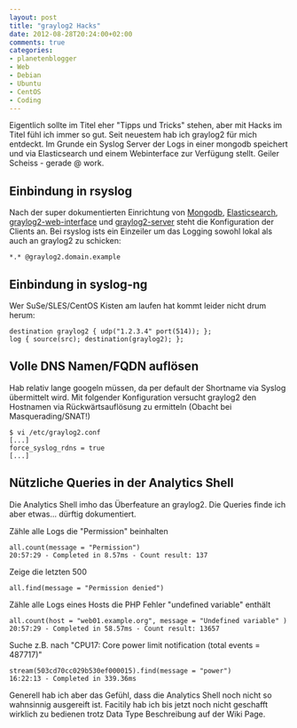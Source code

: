 ```yaml
---
layout: post
title: "graylog2 Hacks"
date: 2012-08-28T20:24:00+02:00
comments: true
categories:
- planetenblogger
- Web
- Debian
- Ubuntu
- CentOS
- Coding
---
```


Eigentlich sollte im Titel eher "Tipps und Tricks" stehen, aber mit Hacks im
Titel fühl ich immer so gut. Seit neuestem hab ich graylog2 für mich entdeckt.
Im Grunde ein Syslog Server der Logs in einer mongodb speichert und via Elasticsearch und einem
Webinterface zur Verfügung stellt. Geiler Scheiss - gerade @ work.

## Einbindung in rsyslog

Nach der super dokumentierten Einrichtung von
[Mongodb](http://docs.mongodb.org/manual/tutorial/install-mongodb-on-linux/),
[Elasticsearch](http://www.elasticsearch.org/tutorials/2010/07/01/setting-up-elasticsearch.html),
[graylog2-web-interface](https://github.com/Graylog2/graylog2-web-interface/wiki/Installing-the-web-interface-on-Debian-5.0) und
[graylog2-server](https://github.com/Graylog2/graylog2-server/wiki/Installing)
steht die Konfiguration der Clients an.
Bei rsyslog ists ein Einzeiler um das Logging sowohl lokal als auch an
graylog2 zu schicken:

```
*.* @graylog2.domain.example
```

## Einbindung in syslog-ng

Wer SuSe/SLES/CentOS Kisten am laufen hat kommt leider nicht drum herum:

```
destination graylog2 { udp("1.2.3.4" port(514)); };
log { source(src); destination(graylog2); };
```

## Volle DNS Namen/FQDN auflösen

Hab relativ lange googeln müssen, da per default der Shortname via Syslog
übermittelt wird. Mit folgender Konfiguration versucht graylog2 den Hostnamen
via Rückwärtsauflösung zu ermitteln (Obacht bei Masquerading/SNAT!)

```
$ vi /etc/graylog2.conf
[...]
force_syslog_rdns = true
[...]
```

## Nützliche Queries in der Analytics Shell

Die Analytics Shell imho das Überfeature an graylog2. Die Queries finde ich aber
etwas... dürftig dokumentiert.

Zähle alle Logs die "Permission" beinhalten
```
all.count(message = "Permission")
20:57:29 - Completed in 8.57ms - Count result: 137
```

Zeige die letzten 500
```
all.find(message = "Permission denied")
```

Zähle alle Logs eines Hosts die PHP Fehler "undefined variable" enthält
```
all.count(host = "web01.example.org", message = "Undefined variable" )
20:57:29 - Completed in 58.57ms - Count result: 13657
```

Suche z.B. nach "CPU17: Core power limit notification (total events = 487717)"
```
stream(503cd70cc029b530ef000015).find(message = "power")
16:22:13 - Completed in 339.36ms
```

Generell hab ich aber das Gefühl, dass die Analytics Shell noch nicht so
wahnsinnig ausgereift ist. Facitily hab ich bis jetzt noch nicht geschafft
wirklich zu bedienen trotz Data Type Beschreibung auf der Wiki Page.
